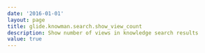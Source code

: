 ```yaml
---
date: '2016-01-01'
layout: page
title: glide.knowman.search.show_view_count
description: Show number of views in knowledge search results
value: true
---
```

